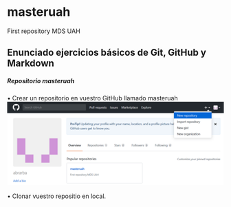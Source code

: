 # masteruah
First repository MDS UAH
## Enunciado ejercicios básicos de Git, GitHub y Markdown
##### Repositorio masteruah
• Crear un repositorio en vuestro GitHub llamado masteruah
![Creación de un repositorio](assets/NewRepository.PNG )

• Clonar vuestro repositio en local.

